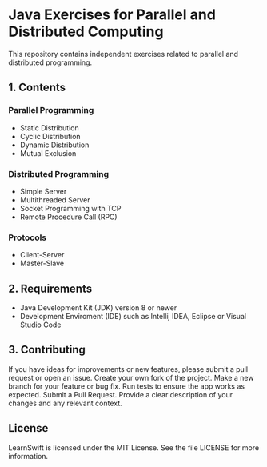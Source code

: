 #  Java Exercises for Parallel and Distributed Computing
This repository contains independent exercises related to parallel and distributed programming.

## 1. Contents
### Parallel Programming
- Static Distribution
- Cyclic Distribution
- Dynamic Distribution
- Mutual Exclusion

### Distributed Programming
- Simple Server
- Multithreaded Server
- Socket Programming with TCP
- Remote Procedure Call (RPC)

### Protocols
- Client-Server
- Master-Slave

## 2. Requirements
- Java Development Kit (JDK) version 8 or newer
- Development Enviroment (IDE) such as Intellij IDEA, Eclipse or Visual Studio Code

## 3. Contributing
If you have ideas for improvements or new features, please submit a pull request or open an issue.
Create your own fork of the project.
Make a new branch for your feature or bug fix.
Run tests to ensure the app works as expected.
Submit a Pull Request. Provide a clear description of your changes and any relevant context.

## License
LearnSwift is licensed under the MIT License. See the file LICENSE for more information.

